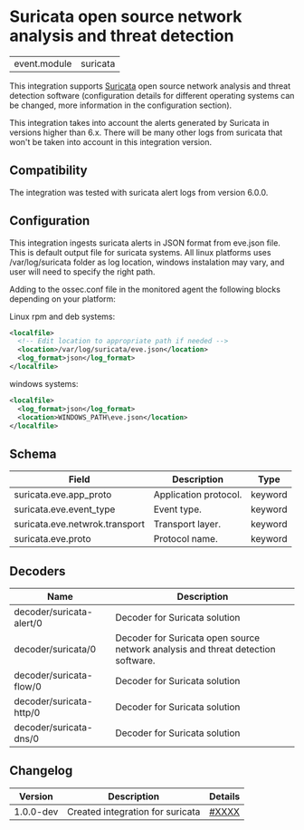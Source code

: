 # Suricata open source network analysis and threat detection


|   |   |
|---|---|
| event.module | suricata |

This integration supports [Suricata](https://suricata.io//) open source network analysis and threat detection software (configuration details for
different operating systems can be changed, more information in the configuration section).

This integration takes into account the alerts generated by Suricata in versions higher than 6.x. There will be many other logs from suricata that won't be taken into account in this integration version.


## Compatibility

The integration was tested with suricata alert logs from version 6.0.0.

## Configuration

This integration ingests suricata alerts in JSON format from eve.json file. This is default output file for suricata systems. All linux platforms uses /var/log/suricata folder as log location, windows instalation may vary, and user will need to specify the right path. 

Adding to the ossec.conf file in the monitored agent the following blocks depending on your platform:
  
Linux rpm and deb systems:
  
```xml
<localfile>
  <!-- Edit location to appropriate path if needed -->
  <location>/var/log/suricata/eve.json</location>
  <log_format>json</log_format>
</localfile>
```

windows systems:

```xml
<localfile>
  <log_format>json</log_format>
  <location>WINDOWS_PATH\eve.json</location>
</localfile>
```


## Schema

| Field | Description | Type |
|---|---|---|
| suricata.eve.app_proto | Application protocol. | keyword |
| suricata.eve.event_type | Event type. | keyword |
| suricata.eve.netwrok.transport | Transport layer. | keyword |
| suricata.eve.proto | Protocol name. | keyword |
## Decoders

| Name | Description |
|---|---|
| decoder/suricata-alert/0 | Decoder for Suricata solution |
| decoder/suricata/0 | Decoder for Suricata open source network analysis and threat detection software. |
| decoder/suricata-flow/0 | Decoder for Suricata solution |
| decoder/suricata-http/0 | Decoder for Suricata solution |
| decoder/suricata-dns/0 | Decoder for Suricata solution |
## Changelog

| Version | Description | Details |
|---|---|---|
| 1.0.0-dev | Created integration for suricata | [#XXXX](https://github.com/xcyber360/xcyber360/pull/XXXX) |
